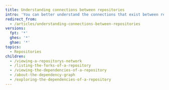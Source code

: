 ```yaml
---
title: Understanding connections between repositories
intro: 'You can better understand the connections that exist between repositories by viewing a repository''s network{% ifversion fpt %}, projects that depend on the repository,{% endif %} and its forks.'
redirect_from:
  - /articles/understanding-connections-between-repositories
versions:
  fpt: '*'
  ghes: '*'
  ghae: '*'
topics:
  - Repositories
children:
  - /viewing-a-repositorys-network
  - /listing-the-forks-of-a-repository
  - /viewing-the-dependencies-of-a-repository
  - /about-the-dependency-graph
  - /exploring-the-dependencies-of-a-repository
---
```


